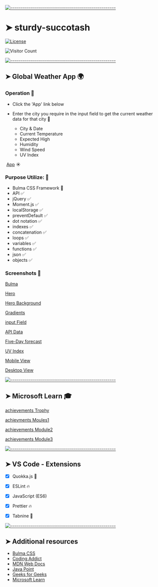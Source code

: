 <!-- ⚠️ This README has been generated from the file(s) "blueprint.md" ⚠️-->
[![-----------------------------------------------------](https://raw.githubusercontent.com/andreasbm/readme/master/assets/lines/colored.png)](#sturdy-succotash)

# ➤ sturdy-succotash

[![License](https://img.shields.io/packagist/l/dingo/api.svg?style=flat-square)](LICENSE)

![Visitor Count](https://profile-counter.glitch.me/codesleeps/count.svg)

[![-----------------------------------------------------](https://raw.githubusercontent.com/andreasbm/readme/master/assets/lines/colored.png)](#global-weather-app-)

## ➤ Global Weather App 🌍

### Operation 🎯

 - Click the 'App' link below 
 - Enter the city you require in the input field to get the current weather data for that city  🌆
 
     - City & Date
     - Current Temperature
     - Expected High
     - Humidity
     - Wind Speed
     - UV Index
 
 
 [App](https://codesleeps.github.io/sturdy-succotash/) ☀️
 
 
### Purpose Utilize: 🦾

 - Bulma CSS Framework 👀
 - API ✅
 - jQuery ✅
 - Moment.js ✅
 - localStorage ✅
 - preventDefault ✅
 - dot notation ✅
 - indexes ✅
 - concatenation ✅
 - loops ✅
 - variables ✅
 - functions ✅
 - json ✅
 - objects ✅
 
 
 ### Screenshots 📸
 
[Bulma](https://user-images.githubusercontent.com/125808990/232556531-f7599c96-c789-452e-a971-b08301708740.png)

[Hero](https://user-images.githubusercontent.com/125808990/232556257-7ecf3659-6df8-4997-b84c-493c6102d97d.png)

[Hero Background](https://user-images.githubusercontent.com/125808990/232557314-c34580f7-82a4-42a8-b695-4d80b36bad0d.png)

[Gradients](https://user-images.githubusercontent.com/125808990/232557427-732ddac9-0fd0-4dba-b08d-47e12cbfa78a.png)

[input Field](https://user-images.githubusercontent.com/125808990/232636265-b45c4ac2-4489-498f-8e24-244fd0505301.png)

[API Data](https://user-images.githubusercontent.com/125808990/232636306-e95c68d5-55f1-44cb-ae76-def616099a2b.png)

[Five-Day forecast](https://user-images.githubusercontent.com/125808990/232636358-09eb3c3a-c35a-40d9-bceb-7af1b318bcb3.png)

[UV Index](https://user-images.githubusercontent.com/125808990/232639157-28a52fe1-29a0-4663-a9d5-b95ec44ceb70.png)

[Mobile View](https://user-images.githubusercontent.com/125808990/232771192-005af6ae-124f-4c03-95d3-e482731b0b75.png)

[Desktop View](https://user-images.githubusercontent.com/125808990/232771220-8e5ad174-6f60-4ef0-8d44-75e8f352c509.png)





[![-----------------------------------------------------](https://raw.githubusercontent.com/andreasbm/readme/master/assets/lines/colored.png)](#microsoft-learn-)

## ➤ Microsoft Learn 🎓

[achievements Trophy](https://user-images.githubusercontent.com/125808990/226473105-96a90167-8ca6-4897-8746-ab92653da446.png)

[achievments Moules1](https://user-images.githubusercontent.com/125808990/226473129-f310796d-08b0-408e-8670-996c6dba5615.png)

[achievements Module2](https://user-images.githubusercontent.com/125808990/226473142-e8869831-ae96-4667-af2e-5828c477256b.png)

[achievements Module3](https://user-images.githubusercontent.com/125808990/226473163-eee6dc4c-8abb-4a83-b166-3127f2d67f41.png)



[![-----------------------------------------------------](https://raw.githubusercontent.com/andreasbm/readme/master/assets/lines/colored.png)](#vs-code---extensions)

## ➤ VS Code - Extensions

- [x] Quokka.js 🤖
- [x] ESLint 🔥
- [x] JavaScript (ES6) 
- [x] Prettier 🔥
- [x] Tabnine 🤖




[![-----------------------------------------------------](https://raw.githubusercontent.com/andreasbm/readme/master/assets/lines/colored.png)](#additional-resources)

## ➤ Additional resources

- [Bulma CSS](https://bulma.io/)
- [Coding Addict](https://johnsmilga.com)
- [MDN Web Docs](https://developer.mozilla.org/en-US/)
- [Java Point](https://www.javatpoint.com/jquery-example)
- [Geeks for Geeks](https://www.geeksforgeeks.org/jquery-examples/)
- [Microsoft Learn](https://learn.microsoft.com/en-us/training/)

